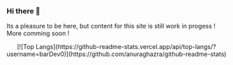 ### Hi there 👋
Its a pleasure to be here, but content for this site is still work in progess !
More comming soon ! 

<p style="text-align: center;">[![Top Langs](https://github-readme-stats.vercel.app/api/top-langs/?username=barDev0)](https://github.com/anuraghazra/github-readme-stats)<p>

<!--
**barPython123/barPython123** is a ✨ _special_ ✨ repository because its `README.md` (this file) appears on your GitHub profile.

Here are some ideas to get you started:

- 🔭 I’m currently working on ...
- 🌱 I’m currently learning ...
- 👯 I’m looking to collaborate on ...
- 🤔 I’m looking for help with ...
- 💬 Ask me about ...
- 📫 How to reach me: ...
- 😄 Pronouns: ...
- ⚡ Fun fact: ...
-->
